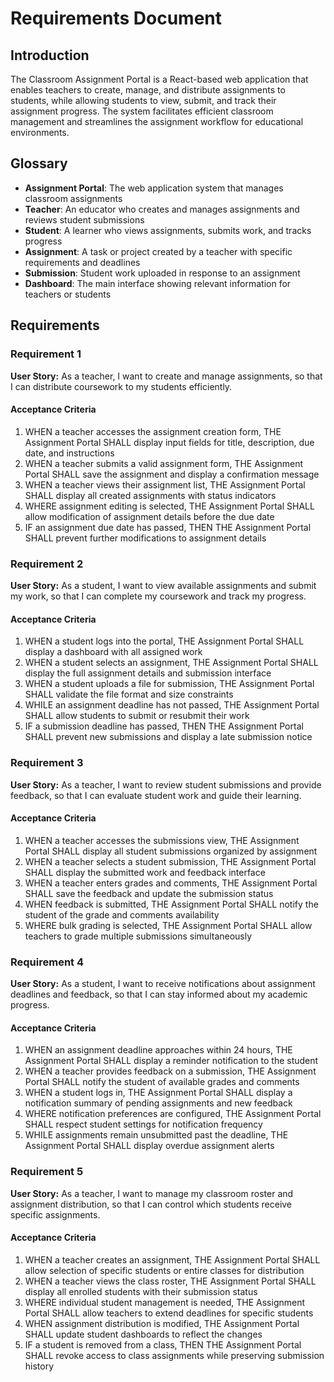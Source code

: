 # Requirements Document

## Introduction

The Classroom Assignment Portal is a React-based web application that enables teachers to create, manage, and distribute assignments to students, while allowing students to view, submit, and track their assignment progress. The system facilitates efficient classroom management and streamlines the assignment workflow for educational environments.

## Glossary

- **Assignment Portal**: The web application system that manages classroom assignments
- **Teacher**: An educator who creates and manages assignments and reviews student submissions
- **Student**: A learner who views assignments, submits work, and tracks progress
- **Assignment**: A task or project created by a teacher with specific requirements and deadlines
- **Submission**: Student work uploaded in response to an assignment
- **Dashboard**: The main interface showing relevant information for teachers or students

## Requirements

### Requirement 1

**User Story:** As a teacher, I want to create and manage assignments, so that I can distribute coursework to my students efficiently.

#### Acceptance Criteria

1. WHEN a teacher accesses the assignment creation form, THE Assignment Portal SHALL display input fields for title, description, due date, and instructions
2. WHEN a teacher submits a valid assignment form, THE Assignment Portal SHALL save the assignment and display a confirmation message
3. WHEN a teacher views their assignment list, THE Assignment Portal SHALL display all created assignments with status indicators
4. WHERE assignment editing is selected, THE Assignment Portal SHALL allow modification of assignment details before the due date
5. IF an assignment due date has passed, THEN THE Assignment Portal SHALL prevent further modifications to assignment details

### Requirement 2

**User Story:** As a student, I want to view available assignments and submit my work, so that I can complete my coursework and track my progress.

#### Acceptance Criteria

1. WHEN a student logs into the portal, THE Assignment Portal SHALL display a dashboard with all assigned work
2. WHEN a student selects an assignment, THE Assignment Portal SHALL display the full assignment details and submission interface
3. WHEN a student uploads a file for submission, THE Assignment Portal SHALL validate the file format and size constraints
4. WHILE an assignment deadline has not passed, THE Assignment Portal SHALL allow students to submit or resubmit their work
5. IF a submission deadline has passed, THEN THE Assignment Portal SHALL prevent new submissions and display a late submission notice

### Requirement 3

**User Story:** As a teacher, I want to review student submissions and provide feedback, so that I can evaluate student work and guide their learning.

#### Acceptance Criteria

1. WHEN a teacher accesses the submissions view, THE Assignment Portal SHALL display all student submissions organized by assignment
2. WHEN a teacher selects a student submission, THE Assignment Portal SHALL display the submitted work and feedback interface
3. WHEN a teacher enters grades and comments, THE Assignment Portal SHALL save the feedback and update the submission status
4. WHEN feedback is submitted, THE Assignment Portal SHALL notify the student of the grade and comments availability
5. WHERE bulk grading is selected, THE Assignment Portal SHALL allow teachers to grade multiple submissions simultaneously

### Requirement 4

**User Story:** As a student, I want to receive notifications about assignment deadlines and feedback, so that I can stay informed about my academic progress.

#### Acceptance Criteria

1. WHEN an assignment deadline approaches within 24 hours, THE Assignment Portal SHALL display a reminder notification to the student
2. WHEN a teacher provides feedback on a submission, THE Assignment Portal SHALL notify the student of available grades and comments
3. WHEN a student logs in, THE Assignment Portal SHALL display a notification summary of pending assignments and new feedback
4. WHERE notification preferences are configured, THE Assignment Portal SHALL respect student settings for notification frequency
5. WHILE assignments remain unsubmitted past the deadline, THE Assignment Portal SHALL display overdue assignment alerts

### Requirement 5

**User Story:** As a teacher, I want to manage my classroom roster and assignment distribution, so that I can control which students receive specific assignments.

#### Acceptance Criteria

1. WHEN a teacher creates an assignment, THE Assignment Portal SHALL allow selection of specific students or entire classes for distribution
2. WHEN a teacher views the class roster, THE Assignment Portal SHALL display all enrolled students with their submission status
3. WHERE individual student management is needed, THE Assignment Portal SHALL allow teachers to extend deadlines for specific students
4. WHEN assignment distribution is modified, THE Assignment Portal SHALL update student dashboards to reflect the changes
5. IF a student is removed from a class, THEN THE Assignment Portal SHALL revoke access to class assignments while preserving submission history